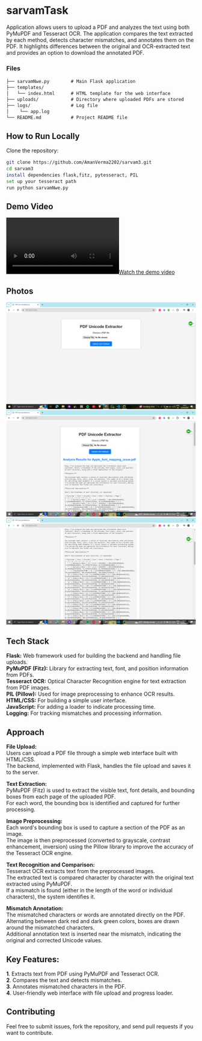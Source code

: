 # sarvamTask
Application allows users to upload a PDF and analyzes the text using both PyMuPDF and Tesseract OCR. The application compares the text extracted by each method, detects character mismatches, and annotates them on the PDF. It highlights differences between the original and OCR-extracted text and provides an option to download the annotated PDF.



### Files
```
├── sarvamNwe.py        # Main Flask application
├── templates/
│   └── index.html      # HTML template for the web interface
├── uploads/            # Directory where uploaded PDFs are stored
├── logs/               # Log file
│    └── app.log
└── README.md           # Project README file
```


## How to Run Locally

Clone the repository:

   ```bash
   git clone https://github.com/AmanVerma2202/sarvam3.git
   cd sarvam3
   install dependencies flask,fitz, pytesseract, PIL
   set up your tesseract path
   run python sarvamNwe.py
 ```

## Demo Video
[![Watch the demo video](https://github.com/AmanVerma2202/sarvamTaskModified/blob/main/saravm_dzKckfRg%20(1).mp4)](https://github.com/AmanVerma2202/sarvamTaskModified/blob/main/saravm_dzKckfRg%20(1).mp4)


## Photos
![Alt text of the image](https://github.com/AmanVerma2202/sarvamTaskModified/blob/main/Screenshot%20(97).png)
![Alt text of the image](https://github.com/AmanVerma2202/sarvamTaskModified/blob/main/Screenshot%20(98).png)
![Alt text of the image](https://github.com/AmanVerma2202/sarvamTaskModified/blob/main/Screenshot%20(99).png)


## Tech Stack
**Flask:** Web framework used for building the backend and handling file uploads.<br/>
**PyMuPDF (Fitz):** Library for extracting text, font, and position information from PDFs.<br/>
**Tesseract OCR:** Optical Character Recognition engine for text extraction from PDF images.<br/>
**PIL (Pillow):** Used for image preprocessing to enhance OCR results.<br/>
**HTML/CSS:** For building a simple user interface.<br/>
**JavaScript:** For adding a loader to indicate processing time.<br/>
**Logging:** For tracking mismatches and processing information.<br/>


## Approach
**File Upload:** <br/>
Users can upload a PDF file through a simple web interface built with HTML/CSS.<br/>
The backend, implemented with Flask, handles the file upload and saves it to the server.<br/>

**Text Extraction:** <br/>
PyMuPDF (Fitz) is used to extract the visible text, font details, and bounding boxes from each page of the uploaded PDF.<br/>
For each word, the bounding box is identified and captured for further processing.<br/>

**Image Preprocessing:** <br/>
Each word's bounding box is used to capture a section of the PDF as an image.<br/>
The image is then preprocessed (converted to grayscale, contrast enhancement, inversion) using the Pillow library to improve the accuracy of the Tesseract OCR engine.<br/>

**Text Recognition and Comparison:** <br/>
Tesseract OCR extracts text from the preprocessed images.<br/>
The extracted text is compared character by character with the original text extracted using PyMuPDF.<br/>
If a mismatch is found (either in the length of the word or individual characters), the system identifies it.<br/>

**Mismatch Annotation:** <br/>
The mismatched characters or words are annotated directly on the PDF.<br/>
Alternating between dark red and dark green colors, boxes are drawn around the mismatched characters.<br/>
Additional annotation text is inserted near the mismatch, indicating the original and corrected Unicode values.<br/>




## Key Features:
**1**. Extracts text from PDF using PyMuPDF and Tesseract OCR.<br/>
**2**. Compares the text and detects mismatches.<br/>
**3**. Annotates mismatched characters in the PDF.<br/>
**4**. User-friendly web interface with file upload and progress loader.<br/>



## Contributing
Feel free to submit issues, fork the repository, and send pull requests if you want to contribute.
